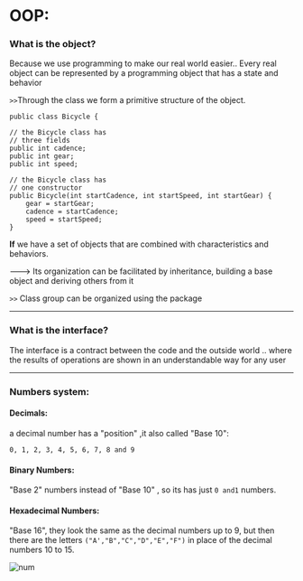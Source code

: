 # OOP:

### What is the object?
Because we use programming to make our real world easier.. Every real object can be represented by a programming object that has a state and behavior

`>>`Through the class we form a primitive structure of the object.

    public class Bicycle {
        
    // the Bicycle class has
    // three fields
    public int cadence;
    public int gear;
    public int speed;
        
    // the Bicycle class has
    // one constructor
    public Bicycle(int startCadence, int startSpeed, int startGear) {
        gear = startGear;
        cadence = startCadence;
        speed = startSpeed;
    }

**If** we have a set of objects that are combined with characteristics and behaviors.

---> Its organization can be facilitated by inheritance, building a base object and deriving others from it

`>>` Class group can be organized using the package

----

### What is the interface?

The interface is a contract between the code and the outside world .. where the results of operations are shown in an understandable way for any user

--------------
### Numbers system:

#### Decimals:
a decimal number has a "position" ,it also called "Base 10":

`0, 1, 2, 3, 4, 5, 6, 7, 8 and 9`

#### Binary Numbers:

"Base 2" numbers instead of "Base 10" , so  its has just `0 and1` numbers.

#### Hexadecimal Numbers:

"Base 16",  they look the same as the decimal numbers up to 9, but then there are the letters `("A',"B","C","D","E","F")` in place of the decimal numbers 10 to 15.

![num](https://sites.ualberta.ca/~gingrich/courses/phys395/notes/img886.gif)
